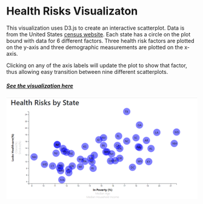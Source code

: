 # Health Risks Visualizaton
This visualization uses D3.js to create an interactive scatterplot. Data is from the United States [census website](https://factfinder.census.gov/faces/nav/jsf/pages/searchresults.xhtml "Census Fact Finder search"). Each state has a circle on the plot bound with data for 6 different factors. Three health risk factors are plotted on the y-axis and three demographic measurements are plotted on the x-axis. 

Clicking on any of the axis labels will update the plot to show that factor, thus allowing easy transition between nine different scatterplots. 
##### [See the visualization here](https://barrytik.github.io/Health-Risks/ "Visit the interactive plot!")
![Screenshot of the visualization](Screenshot.png)
